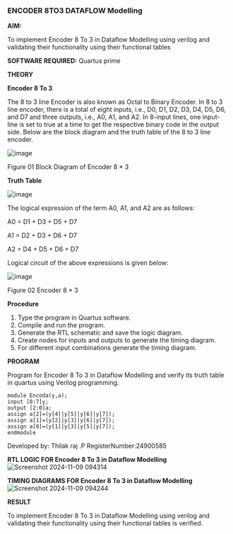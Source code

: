 ### ENCODER 8TO3 DATAFLOW Modelling

**AIM:**

To implement  Encoder 8 To 3 in Dataflow Modelling using verilog and validating their functionality using their functional tables

**SOFTWARE REQUIRED:** Quartus prime

**THEORY**

**Encoder 8 To 3**

The 8 to 3 line Encoder is also known as Octal to Binary Encoder. In 8 to 3 line encoder, there is a total of eight inputs, i.e., D0, D1, D2, D3, D4, D5, D6, and D7 and three outputs, i.e., A0, A1, and A2. In 8-input lines, one input-line is set to true at a time to get the respective binary code in the output side. Below are the block diagram and the truth table of the 8 to 3 line encoder.

![image](https://github.com/naavaneetha/ENCODER8TO3DATAFLOW/assets/154305477/0bc242c1-eb9e-4c47-afe5-30428470efc3)

Figure 01  Block Diagram of Encoder 8 * 3

**Truth Table**

![image](https://github.com/naavaneetha/ENCODER8TO3DATAFLOW/assets/154305477/35496b14-ae6e-4cd1-9abd-d6736b576575)

The logical expression of the term A0, A1, and A2 are as follows:

A0 = D1 + D3 + D5 + D7

A1 = D2 + D3 + D6 + D7

A2 = D4 + D5 + D6 + D7

Logical circuit of the above expressions is given below:

![image](https://github.com/naavaneetha/ENCODER8TO3DATAFLOW/assets/154305477/95acaee6-c873-4c75-89eb-ef09fb158053)

Figure 02  Encoder 8 * 3

**Procedure**

1. Type the program in Quartus software.
2. Compile and run the program.
3. Generate the RTL schematic and save the logic diagram.
4. Create nodes for inputs and outputs to generate the timing diagram.
5. For different input combinations generate the timing diagram.
   
**PROGRAM**

Program for Encoder 8 To 3 in Dataflow Modelling and verify its truth table in quartus using Verilog programming. 

```
module Encoda(y,a);
input [0:7]y;
output [2:0]a;
assign a[2]=(y[4]|y[5]|y[6]|y[7]);
assign a[1]=(y[2]|y[3]|y[6]|y[7]);
assign a[0]=(y[1]|y[3]|y[5]|y[7]);
endmodule
```
Developed by: Thilak raj .P 
RegisterNumber:24900585


**RTL LOGIC FOR Encoder 8 To 3 in Dataflow Modelling**
![Screenshot 2024-11-09 094314](https://github.com/user-attachments/assets/b9ab6a5c-5e12-47f7-9ea2-00f669b38bc8)


**TIMING DIAGRAMS FOR Encoder 8 To 3 in Dataflow Modelling**
![Screenshot 2024-11-09 094244](https://github.com/user-attachments/assets/e233dcb3-f17f-4878-aa31-6d3e3d5d6995)

**RESULT**

To implement  Encoder 8 To 3 in Dataflow Modelling using verilog and validating their functionality using their functional tables is verified.

